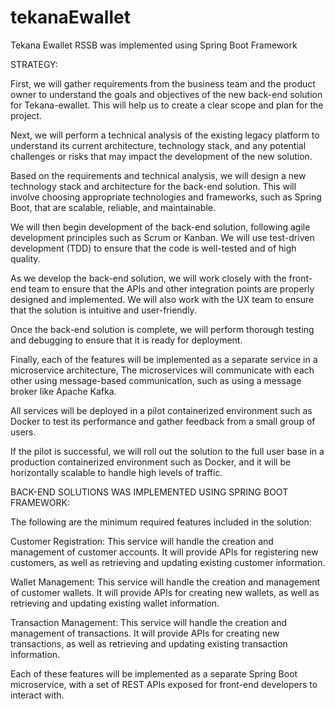 # tekanaEwallet
Tekana Ewallet RSSB was implemented using Spring Boot Framework

STRATEGY:

First, we will gather requirements from the business team and the product owner to understand the goals and objectives of the new back-end solution for Tekana-ewallet. This will help us to create a clear scope and plan for the project.

Next, we will perform a technical analysis of the existing legacy platform to understand its current architecture, technology stack, and any potential challenges or risks that may impact the development of the new solution.

Based on the requirements and technical analysis, we will design a new technology stack and architecture for the back-end solution. This will involve choosing appropriate technologies and frameworks, such as Spring Boot, that are scalable, reliable, and maintainable.

We will then begin development of the back-end solution, following agile development principles such as Scrum or Kanban. We will use test-driven development (TDD) to ensure that the code is well-tested and of high quality.

As we develop the back-end solution, we will work closely with the front-end team to ensure that the APIs and other integration points are properly designed and implemented. We will also work with the UX team to ensure that the solution is intuitive and user-friendly.

Once the back-end solution is complete, we will perform thorough testing and debugging to ensure that it is ready for deployment.

Finally, each of the features will be implemented as a separate service in a microservice architecture, The microservices will communicate with each other using message-based communication, such as using a message broker like Apache Kafka.

All services will be deployed in a pilot containerized environment such as Docker to test its performance and gather feedback from a small group of users. 

If the pilot is successful, we will roll out the solution to the full user base in a production containerized environment such as Docker, and it will be horizontally scalable to handle high levels of traffic.


BACK-END SOLUTIONS WAS IMPLEMENTED USING SPRING BOOT FRAMEWORK:

The following are the minimum required features included in the solution:

Customer Registration: This service will handle the creation and management of customer accounts. It will provide APIs for registering new customers, as well as retrieving and updating existing customer information.

Wallet Management: This service will handle the creation and management of customer wallets. It will provide APIs for creating new wallets, as well as retrieving and updating existing wallet information.

Transaction Management: This service will handle the creation and management of transactions. It will provide APIs for creating new transactions, as well as retrieving and updating existing transaction information.

Each of these features will be implemented as a separate Spring Boot microservice, with a set of REST APIs exposed for front-end developers to interact with.

